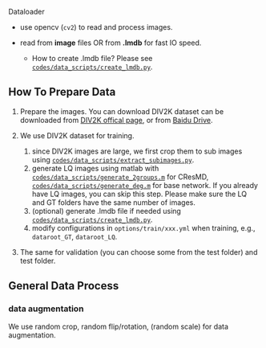 Dataloader

- use opencv (`cv2`) to read and process images.

- read from **image** files OR from **.lmdb** for fast IO speed.
    - How to create .lmdb file? Please see [`codes/data_scripts/create_lmdb.py`](../data_scripts/create_lmdb.py).

## How To Prepare Data
1. Prepare the images. You can download DIV2K dataset can be downloaded from [DIV2K offical page](https://data.vision.ee.ethz.ch/cvl/DIV2K/), or from [Baidu Drive](https://pan.baidu.com/s/1LUj90_skqlVw4rjRVeEoiw).

1. We use DIV2K dataset for training. 
    1. since DIV2K images are large, we first crop them to sub images using [`codes/data_scripts/extract_subimages.py`](../data_scripts/extract_subimages.py). 
    1. generate LQ images using matlab with [`codes/data_scripts/generate_2groups.m`](../data_scripts/generate_2groups.m) for CResMD, [`codes/data_scripts/generate_deg.m`](../data_scripts/generate_deg.m) for base network. If you already have LQ images, you can skip this step. Please make sure the LQ and GT folders have the same number of images.
    1. (optional) generate .lmdb file if needed using [`codes/data_scripts/create_lmdb.py`](../data_scripts/create_lmdb.py).
    1. modify configurations in `options/train/xxx.yml` when training, e.g., `dataroot_GT`, `dataroot_LQ`.



4. The same for validation (you can choose some from the test folder) and test folder.

## General Data Process

### data augmentation

We use random crop, random flip/rotation, (random scale) for data augmentation. 
